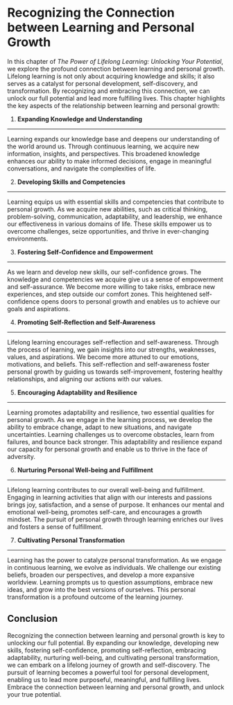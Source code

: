 Recognizing the Connection between Learning and Personal Growth
========================================================================

In this chapter of *The Power of Lifelong Learning: Unlocking Your Potential*, we explore the profound connection between learning and personal growth. Lifelong learning is not only about acquiring knowledge and skills; it also serves as a catalyst for personal development, self-discovery, and transformation. By recognizing and embracing this connection, we can unlock our full potential and lead more fulfilling lives. This chapter highlights the key aspects of the relationship between learning and personal growth:

1. **Expanding Knowledge and Understanding**
--------------------------------------------

Learning expands our knowledge base and deepens our understanding of the world around us. Through continuous learning, we acquire new information, insights, and perspectives. This broadened knowledge enhances our ability to make informed decisions, engage in meaningful conversations, and navigate the complexities of life.

2. **Developing Skills and Competencies**
-----------------------------------------

Learning equips us with essential skills and competencies that contribute to personal growth. As we acquire new abilities, such as critical thinking, problem-solving, communication, adaptability, and leadership, we enhance our effectiveness in various domains of life. These skills empower us to overcome challenges, seize opportunities, and thrive in ever-changing environments.

3. **Fostering Self-Confidence and Empowerment**
------------------------------------------------

As we learn and develop new skills, our self-confidence grows. The knowledge and competencies we acquire give us a sense of empowerment and self-assurance. We become more willing to take risks, embrace new experiences, and step outside our comfort zones. This heightened self-confidence opens doors to personal growth and enables us to achieve our goals and aspirations.

4. **Promoting Self-Reflection and Self-Awareness**
---------------------------------------------------

Lifelong learning encourages self-reflection and self-awareness. Through the process of learning, we gain insights into our strengths, weaknesses, values, and aspirations. We become more attuned to our emotions, motivations, and beliefs. This self-reflection and self-awareness foster personal growth by guiding us towards self-improvement, fostering healthy relationships, and aligning our actions with our values.

5. **Encouraging Adaptability and Resilience**
----------------------------------------------

Learning promotes adaptability and resilience, two essential qualities for personal growth. As we engage in the learning process, we develop the ability to embrace change, adapt to new situations, and navigate uncertainties. Learning challenges us to overcome obstacles, learn from failures, and bounce back stronger. This adaptability and resilience expand our capacity for personal growth and enable us to thrive in the face of adversity.

6. **Nurturing Personal Well-being and Fulfillment**
----------------------------------------------------

Lifelong learning contributes to our overall well-being and fulfillment. Engaging in learning activities that align with our interests and passions brings joy, satisfaction, and a sense of purpose. It enhances our mental and emotional well-being, promotes self-care, and encourages a growth mindset. The pursuit of personal growth through learning enriches our lives and fosters a sense of fulfillment.

7. **Cultivating Personal Transformation**
------------------------------------------

Learning has the power to catalyze personal transformation. As we engage in continuous learning, we evolve as individuals. We challenge our existing beliefs, broaden our perspectives, and develop a more expansive worldview. Learning prompts us to question assumptions, embrace new ideas, and grow into the best versions of ourselves. This personal transformation is a profound outcome of the learning journey.

Conclusion
----------

Recognizing the connection between learning and personal growth is key to unlocking our full potential. By expanding our knowledge, developing new skills, fostering self-confidence, promoting self-reflection, embracing adaptability, nurturing well-being, and cultivating personal transformation, we can embark on a lifelong journey of growth and self-discovery. The pursuit of learning becomes a powerful tool for personal development, enabling us to lead more purposeful, meaningful, and fulfilling lives. Embrace the connection between learning and personal growth, and unlock your true potential.

